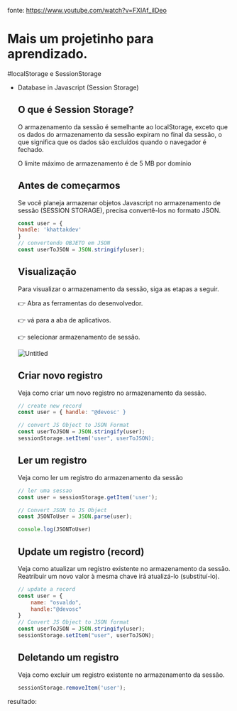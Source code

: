 fonte: https://www.youtube.com/watch?v=FXlAf_iIDeo

# Mais um projetinho para aprendizado.

#localStorage e SessionStorage

- Database in Javascript (Session Storage)
    
    ## O que é Session Storage?
    
    O armazenamento da sessão é semelhante ao localStorage, exceto que os dados do armazenamento da sessão expiram no final da sessão, o que significa que os dados são excluídos quando o navegador é fechado.
    
    O limite máximo de armazenamento é de 5 MB por domínio
    
    ## Antes de começarmos
    
    Se você planeja armazenar objetos Javascript no armazenamento de sessão (SESSION STORAGE), precisa convertê-los no formato JSON.
    
    ```jsx
    const user = {
    handle: 'khattakdev'
    }
    // convertendo OBJETO em JSON
    const userToJSON = JSON.stringify(user);
    ```
    
    ## Visualização
    
    Para visualizar o armazenamento da sessão, siga as etapas a seguir.
    
    👉 Abra as ferramentas do desenvolvedor.
    
    👉 vá para a aba de aplicativos.
    
    👉 selecionar armazenamento de sessão.
    
    ![Untitled](https://s3-us-west-2.amazonaws.com/secure.notion-static.com/40d77c80-4121-42f6-b436-2b6686853bb3/Untitled.png)
    
    ## Criar novo registro
    
    Veja como criar um novo registro no armazenamento da sessão.
    
    ```jsx
    // create new record
    const user = { handle: "@devosc' }
    
    // convert JS Object to JSON Format
    const userToJSON = JSON.stringify(user);
    sessionStorage.setItem('user", userToJSON);
    ```
    
    ## Ler um registro
    
    Veja como ler um registro do armazenamento da sessão
    
    ```jsx
    // ler uma sessao
    const user = sessionStorage.getItem('user');
    
    // Convert JSON to JS Object
    const JSONToUser = JSON.parse(user);
    
    console.log(JSONToUser)
    ```
    
    ## Update um registro (record)
    
    Veja como atualizar um registro existente no armazenamento da sessão.
    Reatribuir um novo valor à mesma chave irá atualizá-lo (substituí-lo).
    
    ```jsx
    // update a record
    const user = {
        name: "osvaldo",
        handle:"@devosc"
    }
    // Convert JS Object to JSON format
    const userToJSON = JSON.stringify(user);
    sessionStorage.setItem("user", userToJSON);
    ```
    
    ## Deletando um registro
    
    Veja como excluir um registro existente no armazenamento da sessão.
    
    ```jsx
    sessionStorage.removeItem('user');
    ```










resultado: 

